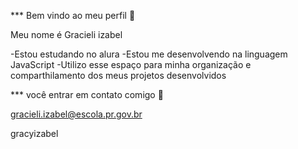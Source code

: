 *** Bem vindo ao meu perfil 💜

Meu nome é Gracieli izabel

-Estou estudando no alura
-Estou me desenvolvendo na linguagem JavaScript
-Utilizo esse espaço para minha organização e comparthilamento dos meus projetos desenvolvidos

*** você entrar em contato comigo 📧

gracieli.izabel@escola.pr.gov.br

gracyizabel

